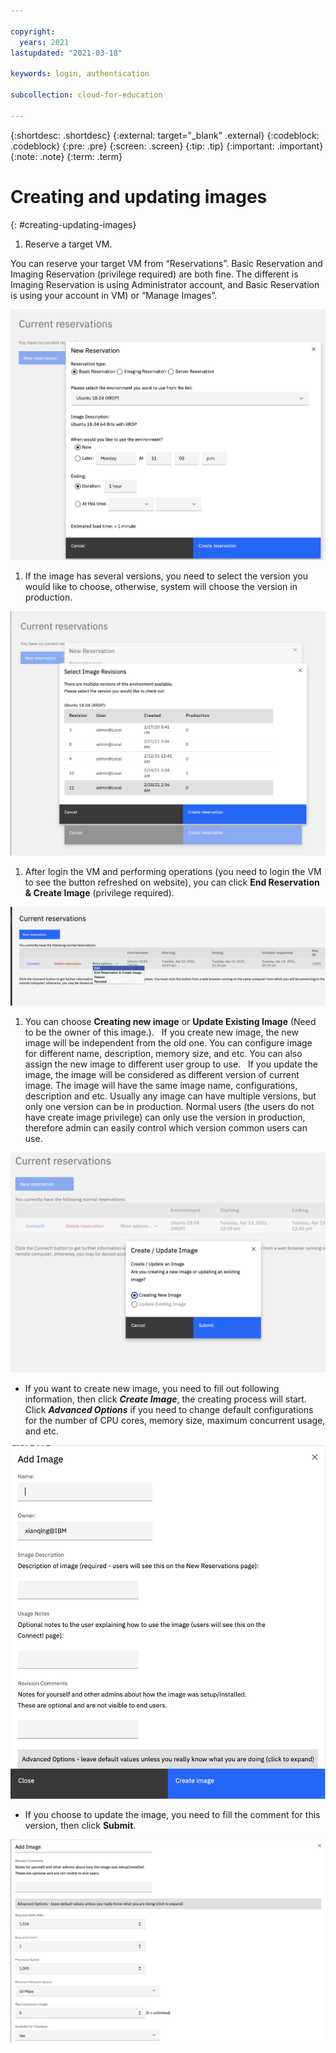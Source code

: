 ```yaml
---

copyright:
  years: 2021
lastupdated: "2021-03-18"

keywords: login, authentication

subcollection: cloud-for-education

---
```


{:shortdesc: .shortdesc}
{:external: target="_blank" .external}
{:codeblock: .codeblock}
{:pre: .pre}
{:screen: .screen}
{:tip: .tip}
{:important: .important}
{:note: .note}
{:term: .term}


# Creating and updating images
{: #creating-updating-images}

1. Reserve a target VM.

  You can reserve your target VM from “Reservations”. Basic Reservation and Imaging Reservation
  (privilege required) are both fine. The different is Imaging Reservation is using Administrator account,
  and Basic Reservation is using your account in VM) or “Manage Images”.

![reservation](images/reservation.png)

1. If the image has several versions, you need to select the version you would like to choose, otherwise, system will choose the version in production.

![version](images/chooseversion.png)

1. After login the VM and performing operations (you need to login the VM to see the button
   refreshed on website), you can click **End Reservation & Create Image** (privilege required).

![create](images/createUpdate1.png)   

1. You can choose **Creating new image** or **Update Existing Image** (Need to be the owner of this image.).
 
  If you create new image, the new image will be independent from the old one. You can configure image for different name, description, memory size, and etc. You can also assign the new image to different user group to use.
 
  If you update the image, the image will be considered as different version of current image. The image will have the same image name, configurations, description and etc. Usually any image can have multiple versions, but only one version can be in production. Normal users (the users do not have create image privilege) can only use the version in production, therefore admin can easily control which version common users can use.

![create1](images/createUpdate2.png)

  - If you want to create new image, you need to fill out following information, then click ***Create
    Image***, the creating process will start. Click ***Advanced Options*** if you need to change
    default configurations for the number of CPU cores, memory size, maximum concurrent usage, and etc.

![create2](images/create1.png)  

  - If you choose to update the image, you need to fill the comment for this version, then click
    **Submit**.
  
![create2](images/create2.png)

  
